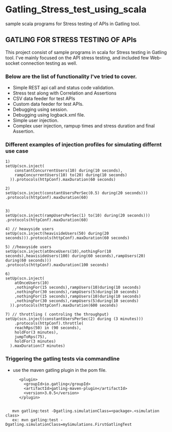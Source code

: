 # Gatling_Stress_test_using_scala
sample scala programs for Stress testing of APIs in Gatling tool.

## GATLING FOR STRESS TESTING OF APIs

This project consist of sample programs in scala for Stress testing in Gatling tool.
I've mainly focused on the API stress testing, and included few Web-socket connection testing as well.

### Below are the list of functionality I've tried to cover.
- Simple REST api call and status code validation.
- Stress test along with Correlation and Assertions
- CSV data feeder for test APIs
- Custom data feeder for test APIs.
- Debugging using session.
- Debugging using logback.xml file.
- Simple user injection.
- Complex user injection, rampup times and stress duration and final Assertion.

### Different examples of injection profiles for simulating differnt use case
```
1)
setUp(scn.inject(
    constantConcurrentUsers(10) during(10 seconds),
    rampConcurrentUsers(10) to(20) during(10 seconds)
  )).protocols(httpConf).maxDuration(60 seconds)

2)
setUp(scn.inject(constantUsersPerSec(0.5) during(20 seconds)))
.protocols(httpConf).maxDuration(60)


3)
setUp(scn.inject(rampUsersPerSec(1) to(10) during(20 seconds)))
.protocols(httpConf).maxDuration(60)

4) // heavyside users
setUp(scn.inject(heavisideUsers(50) during(20 seconds))).protocols(httpConf).maxDuration(60 seconds)

5) //heavyside users
setUp(scn.inject(atOnceUsers(10),nothingFor(10 seconds),heavisideUsers(100) during(60 seconds),rampUsers(20) during(60 seconds)))
.protocols(httpConf).maxDuration(100 seconds)
       
6)
setUp(scn.inject(
    atOnceUsers(10)
    ,nothingFor(15 seconds),rampUsers(10)during(10 seconds)
    ,nothingFor(30 seconds),rampUsers(5)during(10 seconds)
    ,nothingFor(15 seconds),rampUsers(10)during(10 seconds)
    ,nothingFor(30 seconds),rampUsers(5)during(10 seconds)
  )).protocols(httpConf).maxDuration(600 seconds)

7) // throttling ( controling the throughput)
setUp(scn.inject(constantUsersPerSec(2) during (3 minutes)))
    .protocols(httpConf).throttle(
    reachRps(50) in (90 seconds),
    holdFor(3 minutes),
    jumpToRps(75),
    holdFor(3 minutes)
  ).maxDuration(7 minutes)

```

### Triggering the gatling tests via commandline
- use the maven gatling plugin in the pom file.
```
      <plugin>
        <groupId>io.gatling</groupId>
        <artifactId>gatling-maven-plugin</artifactId>
        <version>3.0.5</version>
      </plugin>
      
      
   mvn gatling:test -Dgatling.simulationClass=<package>.<simulation class>
   ex: mvn gatling:test -Dgatling.simulationClass=mySimulations.FirstGatlingTest
```
